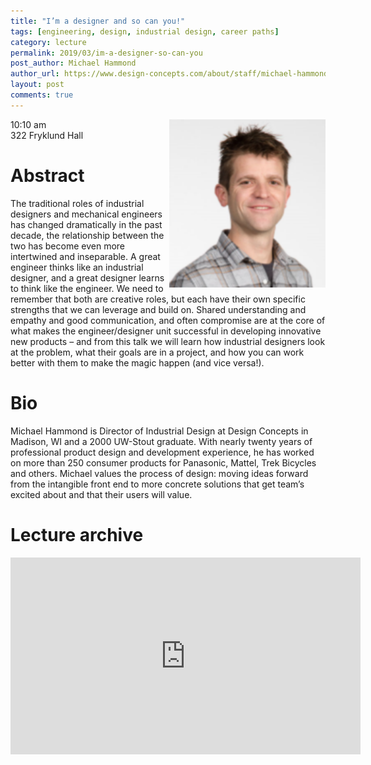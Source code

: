 ```yaml
---
title: "I’m a designer and so can you!"
tags: [engineering, design, industrial design, career paths]
category: lecture
permalink: 2019/03/im-a-designer-so-can-you
post_author: Michael Hammond
author_url: https://www.design-concepts.com/about/staff/michael-hammond
layout: post
comments: true
---
```


<!-- This is for your headshot. -->
<img align="right" width="250px" src="/images/190315-hammond.png" alt="Michael Hammond"/>  

10:10 am  
322 Fryklund Hall  



# Abstract

The traditional roles of industrial designers and mechanical engineers has changed dramatically in the past decade, the relationship between the two has become even more intertwined and inseparable.  A great engineer thinks like an industrial designer, and a great designer learns to think like the engineer.  We need to remember that both are creative roles, but each have their own specific strengths that we can leverage and build on.  Shared understanding and empathy and good communication, and often compromise are at the core of what makes the engineer/designer unit successful in developing innovative new products – and from this talk we will learn how industrial designers look at the problem, what their goals are in a project, and how you can work better with them to make the magic happen (and vice versa!).

# Bio

Michael Hammond is Director of Industrial Design at Design Concepts in Madison, WI  and a 2000 UW-Stout graduate. With nearly twenty years of professional product design and development experience, he has worked on more than 250 consumer products for  Panasonic, Mattel, Trek Bicycles and others.  Michael values the process of design:    moving ideas forward from the intangible front end to more concrete solutions that get team’s excited about and that their users will value.

# Lecture archive

<iframe width="560" height="315" src="https://www.youtube.com/embed/v7iecW0bb5s" frameborder="0" allow="accelerometer; autoplay; encrypted-media; gyroscope; picture-in-picture" allowfullscreen></iframe>